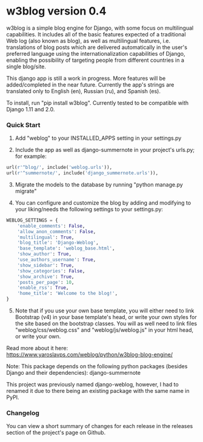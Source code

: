 
# w3blog version 0.4 #

w3blog is a simple blog engine for Django, with some focus on multilingual capabilities. It includes all of the basic features expected of a traditional Web log (also known as blog), as well as multilingual features, i.e. translations of blog posts which are delivered automatically in the user's preferred language using the internationalization capabilities of Django, enabling the possibility of targeting people from different countries in a single blog/site.

This django app is still a work in progress. More features will be added/completed in the near future. Currently the app's strings are translated only to English (en), Russian (ru), and Spanish (es).

To install, run "pip install w3blog". Currently tested to be compatible with Django 1.11 and 2.0.

### Quick Start ###

1. Add "weblog" to your INSTALLED_APPS setting in your settings.py

2. Include the app as well as django-summernote in your project's urls.py; for example:

```python
url(r'^blog/', include('weblog.urls')),
url(r'^summernote/', include('django_summernote.urls')),
```

3. Migrate the models to the database by running "python manage.py migrate"

4. You can configure and customize the blog by adding and modifying to your liking/needs the following settings to your settings.py:

```python
WEBLOG_SETTINGS = {
    'enable_comments': False,
    'allow_anon_comments': False,
    'multilingual': True,
    'blog_title': 'Django-Weblog',
    'base_template': 'weblog_base.html',
    'show_author': True,
    'use_authors_username': True,
    'show_sidebar': True,
    'show_categories': False,
    'show_archive': True,
    'posts_per_page': 10,
    'enable_rss': True,
    'home_title': 'Welcome to the blog!',
}
```

5. Note that if you use your own base template, you will either need to link Bootstrap (v4) in your base template's head, or write your own styles for the site based on the bootstrap classes. You will as well need to link files "weblog/css/weblog.css" and "weblog/js/weblog.js" in your html head, or write your own.

Read more about it here: https://www.yaroslavps.com/weblog/python/w3blog-blog-engine/

Note: This package depends on the following python packages (besides Django and their dependencies): django-summernote

This project was previously named django-weblog, however, I had to renamed it due to there being an existing package with the same name in PyPI.

### Changelog ###

You can view a short summary of changes for each release in the releases section of the project's page on Github.
